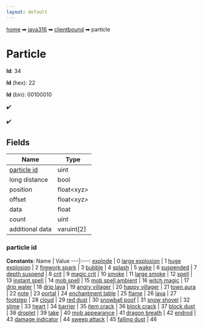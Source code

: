 ```yaml
---
layout: default
---
```


[home](/) ➡ [java316](/protocol/java316) ➡ [clientbound](/protocol/java316/clientbound) ➡ particle

# Particle

**Id**: 34

**Id** (hex): 22

**Id** (bin): 00100010

✔️

✔️

## Fields

Name | Type
---|---
[particle id](#particle-id) | uint
long distance | bool
position | float&lt;xyz&gt;
offset | float&lt;xyz&gt;
data | float
count | uint
additional data | varuint[2]

### particle id

**Constants**:
Name | Value
---|:---:
[explode](particle-id_explode) | 0
[large explosion](particle-id_large-explosion) | 1
[huge explosion](particle-id_huge-explosion) | 2
[firework spark](particle-id_firework-spark) | 3
[bubble](particle-id_bubble) | 4
[splash](particle-id_splash) | 5
[wake](particle-id_wake) | 6
[suspended](particle-id_suspended) | 7
[depth suspend](particle-id_depth-suspend) | 8
[crit](particle-id_crit) | 9
[magic crit](particle-id_magic-crit) | 10
[smoke](particle-id_smoke) | 11
[large smoke](particle-id_large-smoke) | 12
[spell](particle-id_spell) | 13
[instant spell](particle-id_instant-spell) | 14
[mob spell](particle-id_mob-spell) | 15
[mob spell ambient](particle-id_mob-spell-ambient) | 16
[witch magic](particle-id_witch-magic) | 17
[drip water](particle-id_drip-water) | 18
[drip lava](particle-id_drip-lava) | 19
[angry villager](particle-id_angry-villager) | 20
[happy villager](particle-id_happy-villager) | 21
[town aura](particle-id_town-aura) | 22
[note](particle-id_note) | 23
[portal](particle-id_portal) | 24
[enchantment table](particle-id_enchantment-table) | 25
[flame](particle-id_flame) | 26
[lava](particle-id_lava) | 27
[footstep](particle-id_footstep) | 28
[cloud](particle-id_cloud) | 29
[red dust](particle-id_red-dust) | 30
[snowball poof](particle-id_snowball-poof) | 31
[snow shovel](particle-id_snow-shovel) | 32
[slime](particle-id_slime) | 33
[heart](particle-id_heart) | 34
[barrier](particle-id_barrier) | 35
[item crack](particle-id_item-crack) | 36
[block crack](particle-id_block-crack) | 37
[block dust](particle-id_block-dust) | 38
[droplet](particle-id_droplet) | 39
[take](particle-id_take) | 40
[mob appearance](particle-id_mob-appearance) | 41
[dragon breath](particle-id_dragon-breath) | 42
[endrod](particle-id_endrod) | 43
[damage indicator](particle-id_damage-indicator) | 44
[sweep attack](particle-id_sweep-attack) | 45
[falling dust](particle-id_falling-dust) | 46

